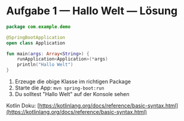 # Aufgabe 1 &mdash; Hallo Welt &mdash; Lösung

```kotlin
package com.example.demo

@SpringBootApplication
open class Application

fun main(args: Array<String>) {
    runApplication<Application>(*args)
    println("Hallo Welt")
}
```

1. Erzeuge die obige Klasse im richtigen Package
2. Starte die App: `mvn spring-boot:run`
3. Du solltest "Hallo Welt" auf der Konsole sehen

   
Kotlin Doku: [https://kotlinlang.org/docs/reference/basic-syntax.html](https://kotlinlang.org/docs/reference/basic-syntax.html)
